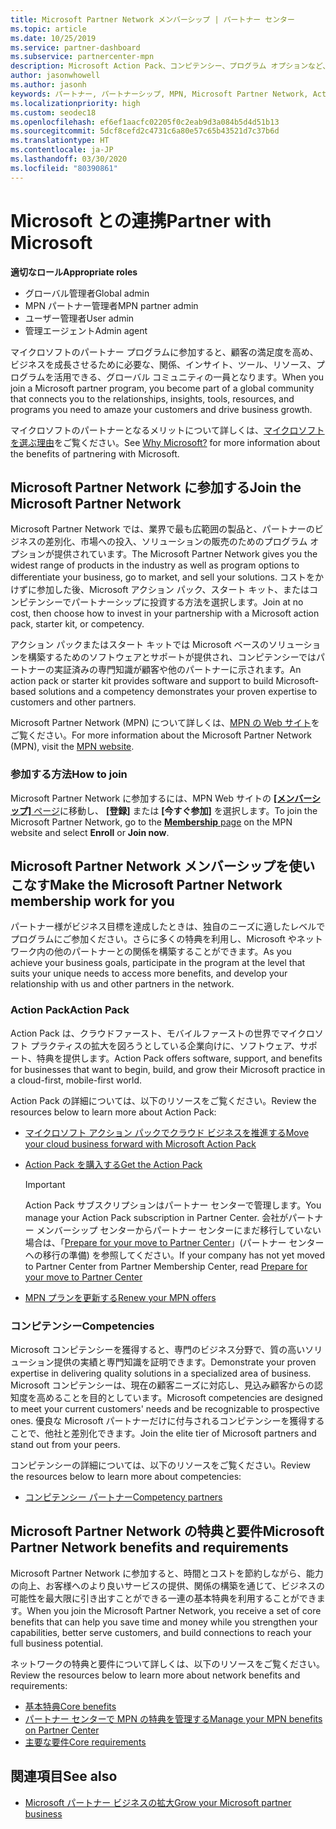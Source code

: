 ```yaml
---
title: Microsoft Partner Network メンバーシップ | パートナー センター
ms.topic: article
ms.date: 10/25/2019
ms.service: partner-dashboard
ms.subservice: partnercenter-mpn
description: Microsoft Action Pack、コンピテンシー、プログラム オプションなど、ビジネスを差別化し、市場に投入し、ソリューションを販売するための、Microsoft とのパートナーシップの利点について説明します。
author: jasonwhowell
ms.author: jasonh
keywords: パートナー, パートナーシップ, MPN, Microsoft Partner Network, Action Pack, MAPS, Action Pack のサブスクリプション, 特典, MPN 特典, メンバーシップ, Silver コンピテンシー, Gold コンピテンシー
ms.localizationpriority: high
ms.custom: seodec18
ms.openlocfilehash: ef6ef1aacfc02205f0c2eab9d3a084b5d4d51b13
ms.sourcegitcommit: 5dcf8cefd2c4731c6a80e57c65b43521d7c37b6d
ms.translationtype: HT
ms.contentlocale: ja-JP
ms.lasthandoff: 03/30/2020
ms.locfileid: "80390861"
---
```

# <a name="partner-with-microsoft"></a><span data-ttu-id="cd3eb-104">Microsoft との連携</span><span class="sxs-lookup"><span data-stu-id="cd3eb-104">Partner with Microsoft</span></span>

<span data-ttu-id="cd3eb-105">**適切なロール**</span><span class="sxs-lookup"><span data-stu-id="cd3eb-105">**Appropriate roles**</span></span>
-   <span data-ttu-id="cd3eb-106">グローバル管理者</span><span class="sxs-lookup"><span data-stu-id="cd3eb-106">Global admin</span></span>
-   <span data-ttu-id="cd3eb-107">MPN パートナー管理者</span><span class="sxs-lookup"><span data-stu-id="cd3eb-107">MPN partner admin</span></span>
-   <span data-ttu-id="cd3eb-108">ユーザー管理者</span><span class="sxs-lookup"><span data-stu-id="cd3eb-108">User admin</span></span>
-   <span data-ttu-id="cd3eb-109">管理エージェント</span><span class="sxs-lookup"><span data-stu-id="cd3eb-109">Admin agent</span></span>

<span data-ttu-id="cd3eb-110">マイクロソフトのパートナー プログラムに参加すると、顧客の満足度を高め、ビジネスを成長させるために必要な、関係、インサイト、ツール、リソース、プログラムを活用できる、グローバル コミュニティの一員となります。</span><span class="sxs-lookup"><span data-stu-id="cd3eb-110">When you join a Microsoft partner program, you become part of a global community that connects you to the relationships, insights, tools, resources, and programs you need to amaze your customers and drive business growth.</span></span>

<span data-ttu-id="cd3eb-111">マイクロソフトのパートナーとなるメリットについて詳しくは、[マイクロソフトを選ぶ理由](https://partner.microsoft.com/business-opportunities/why-microsoft)をご覧ください。</span><span class="sxs-lookup"><span data-stu-id="cd3eb-111">See [Why Microsoft?](https://partner.microsoft.com/business-opportunities/why-microsoft) for more information about the benefits of partnering with Microsoft.</span></span> 

## <a name="join-the-microsoft-partner-network"></a><span data-ttu-id="cd3eb-112">Microsoft Partner Network に参加する</span><span class="sxs-lookup"><span data-stu-id="cd3eb-112">Join the Microsoft Partner Network</span></span>

<!-- 12/5/18 The content below was copied and pasted directly from the Membership page of the MPN site (https://partner.microsoft.com/membership)-->

<span data-ttu-id="cd3eb-113">Microsoft Partner Network では、業界で最も広範囲の製品と、パートナーのビジネスの差別化、市場への投入、ソリューションの販売のためのプログラム オプションが提供されています。</span><span class="sxs-lookup"><span data-stu-id="cd3eb-113">The Microsoft Partner Network gives you the widest range of products in the industry as well as program options to differentiate your business, go to market, and sell your solutions.</span></span> <span data-ttu-id="cd3eb-114">コストをかけずに参加した後、Microsoft アクション パック、スタート キット、またはコンピテンシーでパートナーシップに投資する方法を選択します。</span><span class="sxs-lookup"><span data-stu-id="cd3eb-114">Join at no cost, then choose how to invest in your partnership with a Microsoft action pack, starter kit, or competency.</span></span>

<span data-ttu-id="cd3eb-115">アクション パックまたはスタート キットでは Microsoft ベースのソリューションを構築するためのソフトウェアとサポートが提供され、コンピテンシーではパートナーの実証済みの専門知識が顧客や他のパートナーに示されます。</span><span class="sxs-lookup"><span data-stu-id="cd3eb-115">An action pack or starter kit provides software and support to build Microsoft-based solutions and a competency demonstrates your proven expertise to customers and other partners.</span></span>

<span data-ttu-id="cd3eb-116">Microsoft Partner Network (MPN) について詳しくは、[MPN の Web サイト](https://partner.microsoft.com/commercial)をご覧ください。</span><span class="sxs-lookup"><span data-stu-id="cd3eb-116">For more information about the Microsoft Partner Network (MPN), visit the [MPN website](https://partner.microsoft.com/commercial).</span></span>

### <a name="how-to-join"></a><span data-ttu-id="cd3eb-117">参加する方法</span><span class="sxs-lookup"><span data-stu-id="cd3eb-117">How to join</span></span>

<span data-ttu-id="cd3eb-118">Microsoft Partner Network に参加するには、MPN Web サイトの [ **[メンバーシップ]** ページ](https://partner.microsoft.com/membership)に移動し、 **[登録]** または **[今すぐ参加]** を選択します。</span><span class="sxs-lookup"><span data-stu-id="cd3eb-118">To join the Microsoft Partner Network, go to the [**Membership** page](https://partner.microsoft.com/membership) on the MPN website and select **Enroll** or **Join now**.</span></span>

## <a name="make-the-microsoft-partner-network-membership-work-for-you"></a><span data-ttu-id="cd3eb-119">Microsoft Partner Network メンバーシップを使いこなす</span><span class="sxs-lookup"><span data-stu-id="cd3eb-119">Make the Microsoft Partner Network membership work for you</span></span>

<!-- 10/25/2019 The content below content from the Membership pages of the MPN site (https://partner.microsoft.com/membership) and additional updated content.-->

<span data-ttu-id="cd3eb-120">パートナー様がビジネス目標を達成したときは、独自のニーズに適したレベルでプログラムにご参加ください。さらに多くの特典を利用し、Microsoft やネットワーク内の他のパートナーとの関係を構築することができます。</span><span class="sxs-lookup"><span data-stu-id="cd3eb-120">As you achieve your business goals, participate in the program at the level that suits your unique needs to access more benefits, and develop your relationship with us and other partners in the network.</span></span>

### <a name="action-pack"></a><span data-ttu-id="cd3eb-121">Action Pack</span><span class="sxs-lookup"><span data-stu-id="cd3eb-121">Action Pack</span></span>

<span data-ttu-id="cd3eb-122">Action Pack は、クラウドファースト、モバイルファーストの世界でマイクロソフト プラクティスの拡大を図ろうとしている企業向けに、ソフトウェア、サポート、特典を提供します。</span><span class="sxs-lookup"><span data-stu-id="cd3eb-122">Action Pack offers software, support, and benefits for businesses that want to begin, build, and grow their Microsoft practice in a cloud-first, mobile-first world.</span></span> 

<span data-ttu-id="cd3eb-123">Action Pack の詳細については、以下のリソースをご覧ください。</span><span class="sxs-lookup"><span data-stu-id="cd3eb-123">Review the resources below to learn more about Action Pack:</span></span>

- [<span data-ttu-id="cd3eb-124">マイクロソフト アクション パックでクラウド ビジネスを推進する</span><span class="sxs-lookup"><span data-stu-id="cd3eb-124">Move your cloud business forward with Microsoft Action Pack</span></span>](https://partner.microsoft.com/membership/action-pack)

- [<span data-ttu-id="cd3eb-125">Action Pack を購入する</span><span class="sxs-lookup"><span data-stu-id="cd3eb-125">Get the Action Pack</span></span>](mpn-get-action-pack.md)
  
    >[!IMPORTANT]
    ><span data-ttu-id="cd3eb-126">Action Pack サブスクリプションはパートナー センターで管理します。</span><span class="sxs-lookup"><span data-stu-id="cd3eb-126">You manage your Action Pack subscription in Partner Center.</span></span> <span data-ttu-id="cd3eb-127">会社がパートナー メンバーシップ センターからパートナー センターにまだ移行していない場合は、「[Prepare for your move to Partner Center](prepare-pmc-pc-migration.md)」(パートナー センターへの移行の準備) を参照してください。</span><span class="sxs-lookup"><span data-stu-id="cd3eb-127">If your company has not yet moved to Partner Center from Partner Membership Center, read [Prepare for your move to Partner Center](prepare-pmc-pc-migration.md)</span></span>  

- [<span data-ttu-id="cd3eb-128">MPN プランを更新する</span><span class="sxs-lookup"><span data-stu-id="cd3eb-128">Renew your MPN offers</span></span>](renew-mpn-offers.md)

### <a name="competencies"></a><span data-ttu-id="cd3eb-129">コンピテンシー</span><span class="sxs-lookup"><span data-stu-id="cd3eb-129">Competencies</span></span>

<span data-ttu-id="cd3eb-130">Microsoft コンピテンシーを獲得すると、専門のビジネス分野で、質の高いソリューション提供の実績と専門知識を証明できます。</span><span class="sxs-lookup"><span data-stu-id="cd3eb-130">Demonstrate your proven expertise in delivering quality solutions in a specialized area of business.</span></span> <span data-ttu-id="cd3eb-131">Microsoft コンピテンシーは、現在の顧客ニーズに対応し、見込み顧客からの認知度を高めることを目的としています。</span><span class="sxs-lookup"><span data-stu-id="cd3eb-131">Microsoft competencies are designed to meet your current customers' needs and be recognizable to prospective ones.</span></span> <span data-ttu-id="cd3eb-132">優良な Microsoft パートナーだけに付与されるコンピテンシーを獲得することで、他社と差別化できます。</span><span class="sxs-lookup"><span data-stu-id="cd3eb-132">Join the elite tier of Microsoft partners and stand out from your peers.</span></span>

<span data-ttu-id="cd3eb-133">コンピテンシーの詳細については、以下のリソースをご覧ください。</span><span class="sxs-lookup"><span data-stu-id="cd3eb-133">Review the resources below to learn more about competencies:</span></span>

- [<span data-ttu-id="cd3eb-134">コンピテンシー パートナー</span><span class="sxs-lookup"><span data-stu-id="cd3eb-134">Competency partners</span></span>](https://partner.microsoft.com/membership/competencies)

## <a name="microsoft-partner-network-benefits-and-requirements"></a><span data-ttu-id="cd3eb-135">Microsoft Partner Network の特典と要件</span><span class="sxs-lookup"><span data-stu-id="cd3eb-135">Microsoft Partner Network benefits and requirements</span></span>

<span data-ttu-id="cd3eb-136">Microsoft Partner Network に参加すると、時間とコストを節約しながら、能力の向上、お客様へのより良いサービスの提供、関係の構築を通じて、ビジネスの可能性を最大限に引き出すことができる一連の基本特典を利用することができます。</span><span class="sxs-lookup"><span data-stu-id="cd3eb-136">When you join the Microsoft Partner Network, you receive a set of core benefits that can help you save time and money while you strengthen your capabilities, better serve customers, and build connections to reach your full business potential.</span></span>

<span data-ttu-id="cd3eb-137">ネットワークの特典と要件について詳しくは、以下のリソースをご覧ください。</span><span class="sxs-lookup"><span data-stu-id="cd3eb-137">Review the resources below to learn more about network benefits and requirements:</span></span>

- [<span data-ttu-id="cd3eb-138">基本特典</span><span class="sxs-lookup"><span data-stu-id="cd3eb-138">Core benefits</span></span>](https://partner.microsoft.com/membership/core-benefits#simple-tab-content-1)
- [<span data-ttu-id="cd3eb-139">パートナー センターで MPN の特典を管理する</span><span class="sxs-lookup"><span data-stu-id="cd3eb-139">Manage your MPN benefits on Partner Center</span></span>](manage-your-partner-network-benefits.md)
- [<span data-ttu-id="cd3eb-140">主要な要件</span><span class="sxs-lookup"><span data-stu-id="cd3eb-140">Core requirements</span></span>](https://partner.microsoft.com/membership/core-benefits#simple-tab-content-2)

## <a name="see-also"></a><span data-ttu-id="cd3eb-141">関連項目</span><span class="sxs-lookup"><span data-stu-id="cd3eb-141">See also</span></span>
- [<span data-ttu-id="cd3eb-142">Microsoft パートナー ビジネスの拡大</span><span class="sxs-lookup"><span data-stu-id="cd3eb-142">Grow your Microsoft partner business</span></span>](grow-your-business.md)
